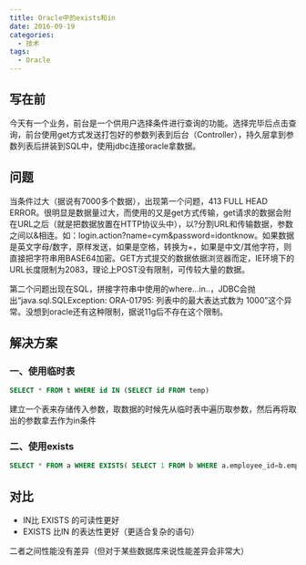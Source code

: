 ```yaml
---
title: Oracle中的exists和in
date: 2016-09-19
categories:
  - 技术
tags: 
  - Oracle
---
```


## 写在前

今天有一个业务，前台是一个供用户选择条件进行查询的功能。选择完毕后点击查询，前台使用get方式发送打包好的参数列表到后台（Controller），持久层拿到参数列表后拼装到SQL中，使用jdbc连接oracle拿数据。

<!-- more -->

## 问题

当条件过大（据说有7000多个数据），出现第一个问题，413 FULL HEAD ERROR。很明显是数据量过大，而使用的又是get方式传输，get请求的数据会附在URL之后（就是把数据放置在HTTP协议头中），以?分割URL和传输数据，参数之间以&相连。如：login.action?name=cym&password=idontknow。如果数据是英文字母/数字，原样发送，如果是空格，转换为+，如果是中文/其他字符，则直接把字符串用BASE64加密。GET方式提交的数据依据浏览器而定，IE环境下的URL长度限制为2083，理论上POST没有限制，可传较大量的数据。

第二个问题出现在SQL，拼接字符串中使用的where...in..，JDBC会抛出“java.sql.SQLException: ORA-01795: 列表中的最大表达式数为 1000”这个异常。没想到oracle还有这种限制，据说11g后不存在这个限制。

## 解决方案

### 一、使用临时表

```sql
SELECT * FROM t WHERE id IN (SELECT id FROM temp)
```

建立一个表来存储传入参数，取数据的时候先从临时表中遍历取参数，然后再将取出的参数拿去作为in条件

### 二、使用exists

```sql
SELECT * FROM a WHERE EXISTS( SELECT 1 FROM b WHERE a.employee_id=b.employee_id)
```

## 对比

- IN比 EXISTS 的可读性更好
- EXISTS 比IN 的表达性更好（更适合复杂的语句）

二者之间性能没有差异（但对于某些数据库来说性能差异会非常大）